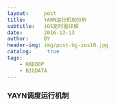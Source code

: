 ```yaml
---
layout:     post
title:      YARN运行机制分析
subtitle:   iOS定时器详解
date:       2016-12-13
author:     BY
header-img: img/post-bg-ios10.jpg
catalog: 	 true
tags:
    - HADOOP
    - BIGDATA
---       
```




###  YAYN调度运行机制
